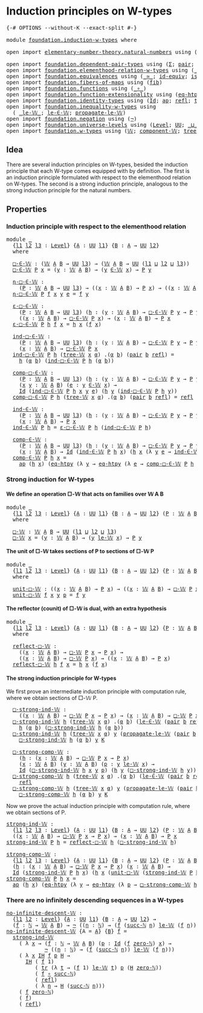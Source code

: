 # Induction principles on W-types

<pre class="Agda"><a id="44" class="Symbol">{-#</a> <a id="48" class="Keyword">OPTIONS</a> <a id="56" class="Pragma">--without-K</a> <a id="68" class="Pragma">--exact-split</a> <a id="82" class="Symbol">#-}</a>

<a id="87" class="Keyword">module</a> <a id="94" href="foundation.induction-w-types.html" class="Module">foundation.induction-w-types</a> <a id="123" class="Keyword">where</a>

<a id="130" class="Keyword">open</a> <a id="135" class="Keyword">import</a> <a id="142" href="elementary-number-theory.natural-numbers.html" class="Module">elementary-number-theory.natural-numbers</a> <a id="183" class="Keyword">using</a> <a id="189" class="Symbol">(</a><a id="190" href="elementary-number-theory.natural-numbers.html#1444" class="Datatype">ℕ</a><a id="191" class="Symbol">;</a> <a id="193" href="elementary-number-theory.natural-numbers.html#1465" class="InductiveConstructor">zero-ℕ</a><a id="199" class="Symbol">;</a> <a id="201" href="elementary-number-theory.natural-numbers.html#1478" class="InductiveConstructor">succ-ℕ</a><a id="207" class="Symbol">)</a>

<a id="210" class="Keyword">open</a> <a id="215" class="Keyword">import</a> <a id="222" href="foundation.dependent-pair-types.html" class="Module">foundation.dependent-pair-types</a> <a id="254" class="Keyword">using</a> <a id="260" class="Symbol">(</a><a id="261" href="foundation-core.dependent-pair-types.html#502" class="Record">Σ</a><a id="262" class="Symbol">;</a> <a id="264" href="foundation-core.dependent-pair-types.html#575" class="InductiveConstructor">pair</a><a id="268" class="Symbol">;</a> <a id="270" href="foundation-core.dependent-pair-types.html#592" class="Field">pr1</a><a id="273" class="Symbol">;</a> <a id="275" href="foundation-core.dependent-pair-types.html#604" class="Field">pr2</a><a id="278" class="Symbol">)</a>
<a id="280" class="Keyword">open</a> <a id="285" class="Keyword">import</a> <a id="292" href="foundation.elementhood-relation-w-types.html" class="Module">foundation.elementhood-relation-w-types</a> <a id="332" class="Keyword">using</a> <a id="338" class="Symbol">(</a><a id="339" href="foundation.elementhood-relation-w-types.html#735" class="Function Operator">_∈-𝕎_</a><a id="344" class="Symbol">)</a>
<a id="346" class="Keyword">open</a> <a id="351" class="Keyword">import</a> <a id="358" href="foundation.equivalences.html" class="Module">foundation.equivalences</a> <a id="382" class="Keyword">using</a> <a id="388" class="Symbol">(</a><a id="389" href="foundation-core.equivalences.html#1607" class="Function Operator">_≃_</a><a id="392" class="Symbol">;</a> <a id="394" href="foundation-core.equivalences.html#2480" class="Function">id-equiv</a><a id="402" class="Symbol">;</a> <a id="404" href="foundation-core.equivalences.html#1542" class="Function">is-equiv</a><a id="412" class="Symbol">)</a>
<a id="414" class="Keyword">open</a> <a id="419" class="Keyword">import</a> <a id="426" href="foundation.fibers-of-maps.html" class="Module">foundation.fibers-of-maps</a> <a id="452" class="Keyword">using</a> <a id="458" class="Symbol">(</a><a id="459" href="foundation-core.fibers-of-maps.html#928" class="Function">fib</a><a id="462" class="Symbol">)</a>
<a id="464" class="Keyword">open</a> <a id="469" class="Keyword">import</a> <a id="476" href="foundation.functions.html" class="Module">foundation.functions</a> <a id="497" class="Keyword">using</a> <a id="503" class="Symbol">(</a><a id="504" href="foundation-core.functions.html#407" class="Function Operator">_∘_</a><a id="507" class="Symbol">)</a>
<a id="509" class="Keyword">open</a> <a id="514" class="Keyword">import</a> <a id="521" href="foundation.function-extensionality.html" class="Module">foundation.function-extensionality</a> <a id="556" class="Keyword">using</a> <a id="562" class="Symbol">(</a><a id="563" href="foundation-core.function-extensionality.html#1464" class="Function">eq-htpy</a><a id="570" class="Symbol">)</a>
<a id="572" class="Keyword">open</a> <a id="577" class="Keyword">import</a> <a id="584" href="foundation.identity-types.html" class="Module">foundation.identity-types</a> <a id="610" class="Keyword">using</a> <a id="616" class="Symbol">(</a><a id="617" href="foundation-core.identity-types.html#641" class="Datatype">Id</a><a id="619" class="Symbol">;</a> <a id="621" href="foundation-core.identity-types.html#2853" class="Function">ap</a><a id="623" class="Symbol">;</a> <a id="625" href="foundation-core.identity-types.html#694" class="InductiveConstructor">refl</a><a id="629" class="Symbol">;</a> <a id="631" href="foundation-core.identity-types.html#4583" class="Function">tr</a><a id="633" class="Symbol">)</a>
<a id="635" class="Keyword">open</a> <a id="640" class="Keyword">import</a> <a id="647" href="foundation.inequality-w-types.html" class="Module">foundation.inequality-w-types</a> <a id="677" class="Keyword">using</a>
  <a id="685" class="Symbol">(</a> <a id="687" href="foundation.inequality-w-types.html#820" class="Datatype Operator">_le-𝕎_</a><a id="693" class="Symbol">;</a> <a id="695" href="foundation.inequality-w-types.html#872" class="InductiveConstructor">le-∈-𝕎</a><a id="701" class="Symbol">;</a> <a id="703" href="foundation.inequality-w-types.html#918" class="InductiveConstructor">propagate-le-𝕎</a><a id="717" class="Symbol">)</a>
<a id="719" class="Keyword">open</a> <a id="724" class="Keyword">import</a> <a id="731" href="foundation.negation.html" class="Module">foundation.negation</a> <a id="751" class="Keyword">using</a> <a id="757" class="Symbol">(</a><a id="758" href="foundation-core.negation.html#452" class="Function">¬</a><a id="759" class="Symbol">)</a>
<a id="761" class="Keyword">open</a> <a id="766" class="Keyword">import</a> <a id="773" href="foundation.universe-levels.html" class="Module">foundation.universe-levels</a> <a id="800" class="Keyword">using</a> <a id="806" class="Symbol">(</a><a id="807" href="Agda.Primitive.html#597" class="Postulate">Level</a><a id="812" class="Symbol">;</a> <a id="814" href="foundation-core.universe-levels.html#222" class="Primitive">UU</a><a id="816" class="Symbol">;</a> <a id="818" href="Agda.Primitive.html#810" class="Primitive Operator">_⊔_</a><a id="821" class="Symbol">)</a>
<a id="823" class="Keyword">open</a> <a id="828" class="Keyword">import</a> <a id="835" href="foundation.w-types.html" class="Module">foundation.w-types</a> <a id="854" class="Keyword">using</a> <a id="860" class="Symbol">(</a><a id="861" href="foundation.w-types.html#2289" class="Datatype">𝕎</a><a id="862" class="Symbol">;</a> <a id="864" href="foundation.w-types.html#2524" class="Function">component-𝕎</a><a id="875" class="Symbol">;</a> <a id="877" href="foundation.w-types.html#2358" class="InductiveConstructor">tree-𝕎</a><a id="883" class="Symbol">)</a>
</pre>
## Idea

There are several induction principles on W-types, besided the induction principle that each W-type comes equipped with by definition. The first is an induction principle formulated with respect to the elementhood relation on W-types. The second is a strong induction principle, analogous to the strong induction principle for the natural numbers.

## Properties

### Induction principle with respect to the elementhood relation

<pre class="Agda"><a id="1337" class="Keyword">module</a> <a id="1344" href="foundation.induction-w-types.html#1344" class="Module">_</a>
  <a id="1348" class="Symbol">{</a><a id="1349" href="foundation.induction-w-types.html#1349" class="Bound">l1</a> <a id="1352" href="foundation.induction-w-types.html#1352" class="Bound">l2</a> <a id="1355" href="foundation.induction-w-types.html#1355" class="Bound">l3</a> <a id="1358" class="Symbol">:</a> <a id="1360" href="Agda.Primitive.html#597" class="Postulate">Level</a><a id="1365" class="Symbol">}</a> <a id="1367" class="Symbol">{</a><a id="1368" href="foundation.induction-w-types.html#1368" class="Bound">A</a> <a id="1370" class="Symbol">:</a> <a id="1372" href="foundation-core.universe-levels.html#222" class="Primitive">UU</a> <a id="1375" href="foundation.induction-w-types.html#1349" class="Bound">l1</a><a id="1377" class="Symbol">}</a> <a id="1379" class="Symbol">{</a><a id="1380" href="foundation.induction-w-types.html#1380" class="Bound">B</a> <a id="1382" class="Symbol">:</a> <a id="1384" href="foundation.induction-w-types.html#1368" class="Bound">A</a> <a id="1386" class="Symbol">→</a> <a id="1388" href="foundation-core.universe-levels.html#222" class="Primitive">UU</a> <a id="1391" href="foundation.induction-w-types.html#1352" class="Bound">l2</a><a id="1393" class="Symbol">}</a>
  <a id="1397" class="Keyword">where</a>

  <a id="1406" href="foundation.induction-w-types.html#1406" class="Function">□-∈-𝕎</a> <a id="1412" class="Symbol">:</a> <a id="1414" class="Symbol">(</a><a id="1415" href="foundation.w-types.html#2289" class="Datatype">𝕎</a> <a id="1417" href="foundation.induction-w-types.html#1368" class="Bound">A</a> <a id="1419" href="foundation.induction-w-types.html#1380" class="Bound">B</a> <a id="1421" class="Symbol">→</a> <a id="1423" href="foundation-core.universe-levels.html#222" class="Primitive">UU</a> <a id="1426" href="foundation.induction-w-types.html#1355" class="Bound">l3</a><a id="1428" class="Symbol">)</a> <a id="1430" class="Symbol">→</a> <a id="1432" class="Symbol">(</a><a id="1433" href="foundation.w-types.html#2289" class="Datatype">𝕎</a> <a id="1435" href="foundation.induction-w-types.html#1368" class="Bound">A</a> <a id="1437" href="foundation.induction-w-types.html#1380" class="Bound">B</a> <a id="1439" class="Symbol">→</a> <a id="1441" href="foundation-core.universe-levels.html#222" class="Primitive">UU</a> <a id="1444" class="Symbol">(</a><a id="1445" href="foundation.induction-w-types.html#1349" class="Bound">l1</a> <a id="1448" href="Agda.Primitive.html#810" class="Primitive Operator">⊔</a> <a id="1450" href="foundation.induction-w-types.html#1352" class="Bound">l2</a> <a id="1453" href="Agda.Primitive.html#810" class="Primitive Operator">⊔</a> <a id="1455" href="foundation.induction-w-types.html#1355" class="Bound">l3</a><a id="1457" class="Symbol">))</a>
  <a id="1462" href="foundation.induction-w-types.html#1406" class="Function">□-∈-𝕎</a> <a id="1468" href="foundation.induction-w-types.html#1468" class="Bound">P</a> <a id="1470" href="foundation.induction-w-types.html#1470" class="Bound">x</a> <a id="1472" class="Symbol">=</a> <a id="1474" class="Symbol">(</a><a id="1475" href="foundation.induction-w-types.html#1475" class="Bound">y</a> <a id="1477" class="Symbol">:</a> <a id="1479" href="foundation.w-types.html#2289" class="Datatype">𝕎</a> <a id="1481" href="foundation.induction-w-types.html#1368" class="Bound">A</a> <a id="1483" href="foundation.induction-w-types.html#1380" class="Bound">B</a><a id="1484" class="Symbol">)</a> <a id="1486" class="Symbol">→</a> <a id="1488" class="Symbol">(</a><a id="1489" href="foundation.induction-w-types.html#1475" class="Bound">y</a> <a id="1491" href="foundation.elementhood-relation-w-types.html#735" class="Function Operator">∈-𝕎</a> <a id="1495" href="foundation.induction-w-types.html#1470" class="Bound">x</a><a id="1496" class="Symbol">)</a> <a id="1498" class="Symbol">→</a> <a id="1500" href="foundation.induction-w-types.html#1468" class="Bound">P</a> <a id="1502" href="foundation.induction-w-types.html#1475" class="Bound">y</a>

  <a id="1507" href="foundation.induction-w-types.html#1507" class="Function">η-□-∈-𝕎</a> <a id="1515" class="Symbol">:</a>
    <a id="1521" class="Symbol">(</a><a id="1522" href="foundation.induction-w-types.html#1522" class="Bound">P</a> <a id="1524" class="Symbol">:</a> <a id="1526" href="foundation.w-types.html#2289" class="Datatype">𝕎</a> <a id="1528" href="foundation.induction-w-types.html#1368" class="Bound">A</a> <a id="1530" href="foundation.induction-w-types.html#1380" class="Bound">B</a> <a id="1532" class="Symbol">→</a> <a id="1534" href="foundation-core.universe-levels.html#222" class="Primitive">UU</a> <a id="1537" href="foundation.induction-w-types.html#1355" class="Bound">l3</a><a id="1539" class="Symbol">)</a> <a id="1541" class="Symbol">→</a> <a id="1543" class="Symbol">((</a><a id="1545" href="foundation.induction-w-types.html#1545" class="Bound">x</a> <a id="1547" class="Symbol">:</a> <a id="1549" href="foundation.w-types.html#2289" class="Datatype">𝕎</a> <a id="1551" href="foundation.induction-w-types.html#1368" class="Bound">A</a> <a id="1553" href="foundation.induction-w-types.html#1380" class="Bound">B</a><a id="1554" class="Symbol">)</a> <a id="1556" class="Symbol">→</a> <a id="1558" href="foundation.induction-w-types.html#1522" class="Bound">P</a> <a id="1560" href="foundation.induction-w-types.html#1545" class="Bound">x</a><a id="1561" class="Symbol">)</a> <a id="1563" class="Symbol">→</a> <a id="1565" class="Symbol">((</a><a id="1567" href="foundation.induction-w-types.html#1567" class="Bound">x</a> <a id="1569" class="Symbol">:</a> <a id="1571" href="foundation.w-types.html#2289" class="Datatype">𝕎</a> <a id="1573" href="foundation.induction-w-types.html#1368" class="Bound">A</a> <a id="1575" href="foundation.induction-w-types.html#1380" class="Bound">B</a><a id="1576" class="Symbol">)</a> <a id="1578" class="Symbol">→</a> <a id="1580" href="foundation.induction-w-types.html#1406" class="Function">□-∈-𝕎</a> <a id="1586" href="foundation.induction-w-types.html#1522" class="Bound">P</a> <a id="1588" href="foundation.induction-w-types.html#1567" class="Bound">x</a><a id="1589" class="Symbol">)</a>
  <a id="1593" href="foundation.induction-w-types.html#1507" class="Function">η-□-∈-𝕎</a> <a id="1601" href="foundation.induction-w-types.html#1601" class="Bound">P</a> <a id="1603" href="foundation.induction-w-types.html#1603" class="Bound">f</a> <a id="1605" href="foundation.induction-w-types.html#1605" class="Bound">x</a> <a id="1607" href="foundation.induction-w-types.html#1607" class="Bound">y</a> <a id="1609" href="foundation.induction-w-types.html#1609" class="Bound">e</a> <a id="1611" class="Symbol">=</a> <a id="1613" href="foundation.induction-w-types.html#1603" class="Bound">f</a> <a id="1615" href="foundation.induction-w-types.html#1607" class="Bound">y</a>

  <a id="1620" href="foundation.induction-w-types.html#1620" class="Function">ε-□-∈-𝕎</a> <a id="1628" class="Symbol">:</a>
    <a id="1634" class="Symbol">(</a><a id="1635" href="foundation.induction-w-types.html#1635" class="Bound">P</a> <a id="1637" class="Symbol">:</a> <a id="1639" href="foundation.w-types.html#2289" class="Datatype">𝕎</a> <a id="1641" href="foundation.induction-w-types.html#1368" class="Bound">A</a> <a id="1643" href="foundation.induction-w-types.html#1380" class="Bound">B</a> <a id="1645" class="Symbol">→</a> <a id="1647" href="foundation-core.universe-levels.html#222" class="Primitive">UU</a> <a id="1650" href="foundation.induction-w-types.html#1355" class="Bound">l3</a><a id="1652" class="Symbol">)</a> <a id="1654" class="Symbol">(</a><a id="1655" href="foundation.induction-w-types.html#1655" class="Bound">h</a> <a id="1657" class="Symbol">:</a> <a id="1659" class="Symbol">(</a><a id="1660" href="foundation.induction-w-types.html#1660" class="Bound">y</a> <a id="1662" class="Symbol">:</a> <a id="1664" href="foundation.w-types.html#2289" class="Datatype">𝕎</a> <a id="1666" href="foundation.induction-w-types.html#1368" class="Bound">A</a> <a id="1668" href="foundation.induction-w-types.html#1380" class="Bound">B</a><a id="1669" class="Symbol">)</a> <a id="1671" class="Symbol">→</a> <a id="1673" href="foundation.induction-w-types.html#1406" class="Function">□-∈-𝕎</a> <a id="1679" href="foundation.induction-w-types.html#1635" class="Bound">P</a> <a id="1681" href="foundation.induction-w-types.html#1660" class="Bound">y</a> <a id="1683" class="Symbol">→</a> <a id="1685" href="foundation.induction-w-types.html#1635" class="Bound">P</a> <a id="1687" href="foundation.induction-w-types.html#1660" class="Bound">y</a><a id="1688" class="Symbol">)</a> <a id="1690" class="Symbol">→</a>
    <a id="1696" class="Symbol">((</a><a id="1698" href="foundation.induction-w-types.html#1698" class="Bound">x</a> <a id="1700" class="Symbol">:</a> <a id="1702" href="foundation.w-types.html#2289" class="Datatype">𝕎</a> <a id="1704" href="foundation.induction-w-types.html#1368" class="Bound">A</a> <a id="1706" href="foundation.induction-w-types.html#1380" class="Bound">B</a><a id="1707" class="Symbol">)</a> <a id="1709" class="Symbol">→</a> <a id="1711" href="foundation.induction-w-types.html#1406" class="Function">□-∈-𝕎</a> <a id="1717" href="foundation.induction-w-types.html#1635" class="Bound">P</a> <a id="1719" href="foundation.induction-w-types.html#1698" class="Bound">x</a><a id="1720" class="Symbol">)</a> <a id="1722" class="Symbol">→</a> <a id="1724" class="Symbol">(</a><a id="1725" href="foundation.induction-w-types.html#1725" class="Bound">x</a> <a id="1727" class="Symbol">:</a> <a id="1729" href="foundation.w-types.html#2289" class="Datatype">𝕎</a> <a id="1731" href="foundation.induction-w-types.html#1368" class="Bound">A</a> <a id="1733" href="foundation.induction-w-types.html#1380" class="Bound">B</a><a id="1734" class="Symbol">)</a> <a id="1736" class="Symbol">→</a> <a id="1738" href="foundation.induction-w-types.html#1635" class="Bound">P</a> <a id="1740" href="foundation.induction-w-types.html#1725" class="Bound">x</a>
  <a id="1744" href="foundation.induction-w-types.html#1620" class="Function">ε-□-∈-𝕎</a> <a id="1752" href="foundation.induction-w-types.html#1752" class="Bound">P</a> <a id="1754" href="foundation.induction-w-types.html#1754" class="Bound">h</a> <a id="1756" href="foundation.induction-w-types.html#1756" class="Bound">f</a> <a id="1758" href="foundation.induction-w-types.html#1758" class="Bound">x</a> <a id="1760" class="Symbol">=</a> <a id="1762" href="foundation.induction-w-types.html#1754" class="Bound">h</a> <a id="1764" href="foundation.induction-w-types.html#1758" class="Bound">x</a> <a id="1766" class="Symbol">(</a><a id="1767" href="foundation.induction-w-types.html#1756" class="Bound">f</a> <a id="1769" href="foundation.induction-w-types.html#1758" class="Bound">x</a><a id="1770" class="Symbol">)</a>

  <a id="1775" href="foundation.induction-w-types.html#1775" class="Function">ind-□-∈-𝕎</a> <a id="1785" class="Symbol">:</a>
    <a id="1791" class="Symbol">(</a><a id="1792" href="foundation.induction-w-types.html#1792" class="Bound">P</a> <a id="1794" class="Symbol">:</a> <a id="1796" href="foundation.w-types.html#2289" class="Datatype">𝕎</a> <a id="1798" href="foundation.induction-w-types.html#1368" class="Bound">A</a> <a id="1800" href="foundation.induction-w-types.html#1380" class="Bound">B</a> <a id="1802" class="Symbol">→</a> <a id="1804" href="foundation-core.universe-levels.html#222" class="Primitive">UU</a> <a id="1807" href="foundation.induction-w-types.html#1355" class="Bound">l3</a><a id="1809" class="Symbol">)</a> <a id="1811" class="Symbol">(</a><a id="1812" href="foundation.induction-w-types.html#1812" class="Bound">h</a> <a id="1814" class="Symbol">:</a> <a id="1816" class="Symbol">(</a><a id="1817" href="foundation.induction-w-types.html#1817" class="Bound">y</a> <a id="1819" class="Symbol">:</a> <a id="1821" href="foundation.w-types.html#2289" class="Datatype">𝕎</a> <a id="1823" href="foundation.induction-w-types.html#1368" class="Bound">A</a> <a id="1825" href="foundation.induction-w-types.html#1380" class="Bound">B</a><a id="1826" class="Symbol">)</a> <a id="1828" class="Symbol">→</a> <a id="1830" href="foundation.induction-w-types.html#1406" class="Function">□-∈-𝕎</a> <a id="1836" href="foundation.induction-w-types.html#1792" class="Bound">P</a> <a id="1838" href="foundation.induction-w-types.html#1817" class="Bound">y</a> <a id="1840" class="Symbol">→</a> <a id="1842" href="foundation.induction-w-types.html#1792" class="Bound">P</a> <a id="1844" href="foundation.induction-w-types.html#1817" class="Bound">y</a><a id="1845" class="Symbol">)</a> <a id="1847" class="Symbol">→</a>
    <a id="1853" class="Symbol">(</a><a id="1854" href="foundation.induction-w-types.html#1854" class="Bound">x</a> <a id="1856" class="Symbol">:</a> <a id="1858" href="foundation.w-types.html#2289" class="Datatype">𝕎</a> <a id="1860" href="foundation.induction-w-types.html#1368" class="Bound">A</a> <a id="1862" href="foundation.induction-w-types.html#1380" class="Bound">B</a><a id="1863" class="Symbol">)</a> <a id="1865" class="Symbol">→</a> <a id="1867" href="foundation.induction-w-types.html#1406" class="Function">□-∈-𝕎</a> <a id="1873" href="foundation.induction-w-types.html#1792" class="Bound">P</a> <a id="1875" href="foundation.induction-w-types.html#1854" class="Bound">x</a>
  <a id="1879" href="foundation.induction-w-types.html#1775" class="Function">ind-□-∈-𝕎</a> <a id="1889" href="foundation.induction-w-types.html#1889" class="Bound">P</a> <a id="1891" href="foundation.induction-w-types.html#1891" class="Bound">h</a> <a id="1893" class="Symbol">(</a><a id="1894" href="foundation.w-types.html#2358" class="InductiveConstructor">tree-𝕎</a> <a id="1901" href="foundation.induction-w-types.html#1901" class="Bound">x</a> <a id="1903" href="foundation.induction-w-types.html#1903" class="Bound">α</a><a id="1904" class="Symbol">)</a> <a id="1906" class="DottedPattern Symbol">.(</a><a id="1908" href="foundation.induction-w-types.html#1903" class="DottedPattern Bound">α</a> <a id="1910" href="foundation.induction-w-types.html#1919" class="DottedPattern Bound">b</a><a id="1911" class="DottedPattern Symbol">)</a> <a id="1913" class="Symbol">(</a><a id="1914" href="foundation-core.dependent-pair-types.html#575" class="InductiveConstructor">pair</a> <a id="1919" href="foundation.induction-w-types.html#1919" class="Bound">b</a> <a id="1921" href="foundation-core.identity-types.html#694" class="InductiveConstructor">refl</a><a id="1925" class="Symbol">)</a> <a id="1927" class="Symbol">=</a>
    <a id="1933" href="foundation.induction-w-types.html#1891" class="Bound">h</a> <a id="1935" class="Symbol">(</a><a id="1936" href="foundation.induction-w-types.html#1903" class="Bound">α</a> <a id="1938" href="foundation.induction-w-types.html#1919" class="Bound">b</a><a id="1939" class="Symbol">)</a> <a id="1941" class="Symbol">(</a><a id="1942" href="foundation.induction-w-types.html#1775" class="Function">ind-□-∈-𝕎</a> <a id="1952" href="foundation.induction-w-types.html#1889" class="Bound">P</a> <a id="1954" href="foundation.induction-w-types.html#1891" class="Bound">h</a> <a id="1956" class="Symbol">(</a><a id="1957" href="foundation.induction-w-types.html#1903" class="Bound">α</a> <a id="1959" href="foundation.induction-w-types.html#1919" class="Bound">b</a><a id="1960" class="Symbol">))</a>

  <a id="1966" href="foundation.induction-w-types.html#1966" class="Function">comp-□-∈-𝕎</a> <a id="1977" class="Symbol">:</a>
    <a id="1983" class="Symbol">(</a><a id="1984" href="foundation.induction-w-types.html#1984" class="Bound">P</a> <a id="1986" class="Symbol">:</a> <a id="1988" href="foundation.w-types.html#2289" class="Datatype">𝕎</a> <a id="1990" href="foundation.induction-w-types.html#1368" class="Bound">A</a> <a id="1992" href="foundation.induction-w-types.html#1380" class="Bound">B</a> <a id="1994" class="Symbol">→</a> <a id="1996" href="foundation-core.universe-levels.html#222" class="Primitive">UU</a> <a id="1999" href="foundation.induction-w-types.html#1355" class="Bound">l3</a><a id="2001" class="Symbol">)</a> <a id="2003" class="Symbol">(</a><a id="2004" href="foundation.induction-w-types.html#2004" class="Bound">h</a> <a id="2006" class="Symbol">:</a> <a id="2008" class="Symbol">(</a><a id="2009" href="foundation.induction-w-types.html#2009" class="Bound">y</a> <a id="2011" class="Symbol">:</a> <a id="2013" href="foundation.w-types.html#2289" class="Datatype">𝕎</a> <a id="2015" href="foundation.induction-w-types.html#1368" class="Bound">A</a> <a id="2017" href="foundation.induction-w-types.html#1380" class="Bound">B</a><a id="2018" class="Symbol">)</a> <a id="2020" class="Symbol">→</a> <a id="2022" href="foundation.induction-w-types.html#1406" class="Function">□-∈-𝕎</a> <a id="2028" href="foundation.induction-w-types.html#1984" class="Bound">P</a> <a id="2030" href="foundation.induction-w-types.html#2009" class="Bound">y</a> <a id="2032" class="Symbol">→</a> <a id="2034" href="foundation.induction-w-types.html#1984" class="Bound">P</a> <a id="2036" href="foundation.induction-w-types.html#2009" class="Bound">y</a><a id="2037" class="Symbol">)</a> <a id="2039" class="Symbol">→</a>
    <a id="2045" class="Symbol">(</a><a id="2046" href="foundation.induction-w-types.html#2046" class="Bound">x</a> <a id="2048" href="foundation.induction-w-types.html#2048" class="Bound">y</a> <a id="2050" class="Symbol">:</a> <a id="2052" href="foundation.w-types.html#2289" class="Datatype">𝕎</a> <a id="2054" href="foundation.induction-w-types.html#1368" class="Bound">A</a> <a id="2056" href="foundation.induction-w-types.html#1380" class="Bound">B</a><a id="2057" class="Symbol">)</a> <a id="2059" class="Symbol">(</a><a id="2060" href="foundation.induction-w-types.html#2060" class="Bound">e</a> <a id="2062" class="Symbol">:</a> <a id="2064" href="foundation.induction-w-types.html#2048" class="Bound">y</a> <a id="2066" href="foundation.elementhood-relation-w-types.html#735" class="Function Operator">∈-𝕎</a> <a id="2070" href="foundation.induction-w-types.html#2046" class="Bound">x</a><a id="2071" class="Symbol">)</a> <a id="2073" class="Symbol">→</a>
    <a id="2079" href="foundation-core.identity-types.html#641" class="Datatype">Id</a> <a id="2082" class="Symbol">(</a><a id="2083" href="foundation.induction-w-types.html#1775" class="Function">ind-□-∈-𝕎</a> <a id="2093" href="foundation.induction-w-types.html#1984" class="Bound">P</a> <a id="2095" href="foundation.induction-w-types.html#2004" class="Bound">h</a> <a id="2097" href="foundation.induction-w-types.html#2046" class="Bound">x</a> <a id="2099" href="foundation.induction-w-types.html#2048" class="Bound">y</a> <a id="2101" href="foundation.induction-w-types.html#2060" class="Bound">e</a><a id="2102" class="Symbol">)</a> <a id="2104" class="Symbol">(</a><a id="2105" href="foundation.induction-w-types.html#2004" class="Bound">h</a> <a id="2107" href="foundation.induction-w-types.html#2048" class="Bound">y</a> <a id="2109" class="Symbol">(</a><a id="2110" href="foundation.induction-w-types.html#1775" class="Function">ind-□-∈-𝕎</a> <a id="2120" href="foundation.induction-w-types.html#1984" class="Bound">P</a> <a id="2122" href="foundation.induction-w-types.html#2004" class="Bound">h</a> <a id="2124" href="foundation.induction-w-types.html#2048" class="Bound">y</a><a id="2125" class="Symbol">))</a>
  <a id="2130" href="foundation.induction-w-types.html#1966" class="Function">comp-□-∈-𝕎</a> <a id="2141" href="foundation.induction-w-types.html#2141" class="Bound">P</a> <a id="2143" href="foundation.induction-w-types.html#2143" class="Bound">h</a> <a id="2145" class="Symbol">(</a><a id="2146" href="foundation.w-types.html#2358" class="InductiveConstructor">tree-𝕎</a> <a id="2153" href="foundation.induction-w-types.html#2153" class="Bound">x</a> <a id="2155" href="foundation.induction-w-types.html#2155" class="Bound">α</a><a id="2156" class="Symbol">)</a> <a id="2158" class="DottedPattern Symbol">.(</a><a id="2160" href="foundation.induction-w-types.html#2155" class="DottedPattern Bound">α</a> <a id="2162" href="foundation.induction-w-types.html#2171" class="DottedPattern Bound">b</a><a id="2163" class="DottedPattern Symbol">)</a> <a id="2165" class="Symbol">(</a><a id="2166" href="foundation-core.dependent-pair-types.html#575" class="InductiveConstructor">pair</a> <a id="2171" href="foundation.induction-w-types.html#2171" class="Bound">b</a> <a id="2173" href="foundation-core.identity-types.html#694" class="InductiveConstructor">refl</a><a id="2177" class="Symbol">)</a> <a id="2179" class="Symbol">=</a> <a id="2181" href="foundation-core.identity-types.html#694" class="InductiveConstructor">refl</a>
  
  <a id="2191" href="foundation.induction-w-types.html#2191" class="Function">ind-∈-𝕎</a> <a id="2199" class="Symbol">:</a>
    <a id="2205" class="Symbol">(</a><a id="2206" href="foundation.induction-w-types.html#2206" class="Bound">P</a> <a id="2208" class="Symbol">:</a> <a id="2210" href="foundation.w-types.html#2289" class="Datatype">𝕎</a> <a id="2212" href="foundation.induction-w-types.html#1368" class="Bound">A</a> <a id="2214" href="foundation.induction-w-types.html#1380" class="Bound">B</a> <a id="2216" class="Symbol">→</a> <a id="2218" href="foundation-core.universe-levels.html#222" class="Primitive">UU</a> <a id="2221" href="foundation.induction-w-types.html#1355" class="Bound">l3</a><a id="2223" class="Symbol">)</a> <a id="2225" class="Symbol">(</a><a id="2226" href="foundation.induction-w-types.html#2226" class="Bound">h</a> <a id="2228" class="Symbol">:</a> <a id="2230" class="Symbol">(</a><a id="2231" href="foundation.induction-w-types.html#2231" class="Bound">y</a> <a id="2233" class="Symbol">:</a> <a id="2235" href="foundation.w-types.html#2289" class="Datatype">𝕎</a> <a id="2237" href="foundation.induction-w-types.html#1368" class="Bound">A</a> <a id="2239" href="foundation.induction-w-types.html#1380" class="Bound">B</a><a id="2240" class="Symbol">)</a> <a id="2242" class="Symbol">→</a> <a id="2244" href="foundation.induction-w-types.html#1406" class="Function">□-∈-𝕎</a> <a id="2250" href="foundation.induction-w-types.html#2206" class="Bound">P</a> <a id="2252" href="foundation.induction-w-types.html#2231" class="Bound">y</a> <a id="2254" class="Symbol">→</a> <a id="2256" href="foundation.induction-w-types.html#2206" class="Bound">P</a> <a id="2258" href="foundation.induction-w-types.html#2231" class="Bound">y</a><a id="2259" class="Symbol">)</a> <a id="2261" class="Symbol">→</a>
    <a id="2267" class="Symbol">(</a><a id="2268" href="foundation.induction-w-types.html#2268" class="Bound">x</a> <a id="2270" class="Symbol">:</a> <a id="2272" href="foundation.w-types.html#2289" class="Datatype">𝕎</a> <a id="2274" href="foundation.induction-w-types.html#1368" class="Bound">A</a> <a id="2276" href="foundation.induction-w-types.html#1380" class="Bound">B</a><a id="2277" class="Symbol">)</a> <a id="2279" class="Symbol">→</a> <a id="2281" href="foundation.induction-w-types.html#2206" class="Bound">P</a> <a id="2283" href="foundation.induction-w-types.html#2268" class="Bound">x</a>
  <a id="2287" href="foundation.induction-w-types.html#2191" class="Function">ind-∈-𝕎</a> <a id="2295" href="foundation.induction-w-types.html#2295" class="Bound">P</a> <a id="2297" href="foundation.induction-w-types.html#2297" class="Bound">h</a> <a id="2299" class="Symbol">=</a> <a id="2301" href="foundation.induction-w-types.html#1620" class="Function">ε-□-∈-𝕎</a> <a id="2309" href="foundation.induction-w-types.html#2295" class="Bound">P</a> <a id="2311" href="foundation.induction-w-types.html#2297" class="Bound">h</a> <a id="2313" class="Symbol">(</a><a id="2314" href="foundation.induction-w-types.html#1775" class="Function">ind-□-∈-𝕎</a> <a id="2324" href="foundation.induction-w-types.html#2295" class="Bound">P</a> <a id="2326" href="foundation.induction-w-types.html#2297" class="Bound">h</a><a id="2327" class="Symbol">)</a>

  <a id="2332" href="foundation.induction-w-types.html#2332" class="Function">comp-∈-𝕎</a> <a id="2341" class="Symbol">:</a>
    <a id="2347" class="Symbol">(</a><a id="2348" href="foundation.induction-w-types.html#2348" class="Bound">P</a> <a id="2350" class="Symbol">:</a> <a id="2352" href="foundation.w-types.html#2289" class="Datatype">𝕎</a> <a id="2354" href="foundation.induction-w-types.html#1368" class="Bound">A</a> <a id="2356" href="foundation.induction-w-types.html#1380" class="Bound">B</a> <a id="2358" class="Symbol">→</a> <a id="2360" href="foundation-core.universe-levels.html#222" class="Primitive">UU</a> <a id="2363" href="foundation.induction-w-types.html#1355" class="Bound">l3</a><a id="2365" class="Symbol">)</a> <a id="2367" class="Symbol">(</a><a id="2368" href="foundation.induction-w-types.html#2368" class="Bound">h</a> <a id="2370" class="Symbol">:</a> <a id="2372" class="Symbol">(</a><a id="2373" href="foundation.induction-w-types.html#2373" class="Bound">y</a> <a id="2375" class="Symbol">:</a> <a id="2377" href="foundation.w-types.html#2289" class="Datatype">𝕎</a> <a id="2379" href="foundation.induction-w-types.html#1368" class="Bound">A</a> <a id="2381" href="foundation.induction-w-types.html#1380" class="Bound">B</a><a id="2382" class="Symbol">)</a> <a id="2384" class="Symbol">→</a> <a id="2386" href="foundation.induction-w-types.html#1406" class="Function">□-∈-𝕎</a> <a id="2392" href="foundation.induction-w-types.html#2348" class="Bound">P</a> <a id="2394" href="foundation.induction-w-types.html#2373" class="Bound">y</a> <a id="2396" class="Symbol">→</a> <a id="2398" href="foundation.induction-w-types.html#2348" class="Bound">P</a> <a id="2400" href="foundation.induction-w-types.html#2373" class="Bound">y</a><a id="2401" class="Symbol">)</a> <a id="2403" class="Symbol">→</a>
    <a id="2409" class="Symbol">(</a><a id="2410" href="foundation.induction-w-types.html#2410" class="Bound">x</a> <a id="2412" class="Symbol">:</a> <a id="2414" href="foundation.w-types.html#2289" class="Datatype">𝕎</a> <a id="2416" href="foundation.induction-w-types.html#1368" class="Bound">A</a> <a id="2418" href="foundation.induction-w-types.html#1380" class="Bound">B</a><a id="2419" class="Symbol">)</a> <a id="2421" class="Symbol">→</a> <a id="2423" href="foundation-core.identity-types.html#641" class="Datatype">Id</a> <a id="2426" class="Symbol">(</a><a id="2427" href="foundation.induction-w-types.html#2191" class="Function">ind-∈-𝕎</a> <a id="2435" href="foundation.induction-w-types.html#2348" class="Bound">P</a> <a id="2437" href="foundation.induction-w-types.html#2368" class="Bound">h</a> <a id="2439" href="foundation.induction-w-types.html#2410" class="Bound">x</a><a id="2440" class="Symbol">)</a> <a id="2442" class="Symbol">(</a><a id="2443" href="foundation.induction-w-types.html#2368" class="Bound">h</a> <a id="2445" href="foundation.induction-w-types.html#2410" class="Bound">x</a> <a id="2447" class="Symbol">(λ</a> <a id="2450" href="foundation.induction-w-types.html#2450" class="Bound">y</a> <a id="2452" href="foundation.induction-w-types.html#2452" class="Bound">e</a> <a id="2454" class="Symbol">→</a> <a id="2456" href="foundation.induction-w-types.html#2191" class="Function">ind-∈-𝕎</a> <a id="2464" href="foundation.induction-w-types.html#2348" class="Bound">P</a> <a id="2466" href="foundation.induction-w-types.html#2368" class="Bound">h</a> <a id="2468" href="foundation.induction-w-types.html#2450" class="Bound">y</a><a id="2469" class="Symbol">))</a>
  <a id="2474" href="foundation.induction-w-types.html#2332" class="Function">comp-∈-𝕎</a> <a id="2483" href="foundation.induction-w-types.html#2483" class="Bound">P</a> <a id="2485" href="foundation.induction-w-types.html#2485" class="Bound">h</a> <a id="2487" href="foundation.induction-w-types.html#2487" class="Bound">x</a> <a id="2489" class="Symbol">=</a>
    <a id="2495" href="foundation-core.identity-types.html#2853" class="Function">ap</a> <a id="2498" class="Symbol">(</a><a id="2499" href="foundation.induction-w-types.html#2485" class="Bound">h</a> <a id="2501" href="foundation.induction-w-types.html#2487" class="Bound">x</a><a id="2502" class="Symbol">)</a> <a id="2504" class="Symbol">(</a><a id="2505" href="foundation-core.function-extensionality.html#1464" class="Function">eq-htpy</a> <a id="2513" class="Symbol">(λ</a> <a id="2516" href="foundation.induction-w-types.html#2516" class="Bound">y</a> <a id="2518" class="Symbol">→</a> <a id="2520" href="foundation-core.function-extensionality.html#1464" class="Function">eq-htpy</a> <a id="2528" class="Symbol">(λ</a> <a id="2531" href="foundation.induction-w-types.html#2531" class="Bound">e</a> <a id="2533" class="Symbol">→</a> <a id="2535" href="foundation.induction-w-types.html#1966" class="Function">comp-□-∈-𝕎</a> <a id="2546" href="foundation.induction-w-types.html#2483" class="Bound">P</a> <a id="2548" href="foundation.induction-w-types.html#2485" class="Bound">h</a> <a id="2550" href="foundation.induction-w-types.html#2487" class="Bound">x</a> <a id="2552" href="foundation.induction-w-types.html#2516" class="Bound">y</a> <a id="2554" href="foundation.induction-w-types.html#2531" class="Bound">e</a><a id="2555" class="Symbol">)))</a>
</pre>
### Strong induction for W-types

#### We define an operation □-𝕎 that acts on families over 𝕎 A B

<pre class="Agda"><a id="2672" class="Keyword">module</a> <a id="2679" href="foundation.induction-w-types.html#2679" class="Module">_</a>
  <a id="2683" class="Symbol">{</a><a id="2684" href="foundation.induction-w-types.html#2684" class="Bound">l1</a> <a id="2687" href="foundation.induction-w-types.html#2687" class="Bound">l2</a> <a id="2690" href="foundation.induction-w-types.html#2690" class="Bound">l3</a> <a id="2693" class="Symbol">:</a> <a id="2695" href="Agda.Primitive.html#597" class="Postulate">Level</a><a id="2700" class="Symbol">}</a> <a id="2702" class="Symbol">{</a><a id="2703" href="foundation.induction-w-types.html#2703" class="Bound">A</a> <a id="2705" class="Symbol">:</a> <a id="2707" href="foundation-core.universe-levels.html#222" class="Primitive">UU</a> <a id="2710" href="foundation.induction-w-types.html#2684" class="Bound">l1</a><a id="2712" class="Symbol">}</a> <a id="2714" class="Symbol">{</a><a id="2715" href="foundation.induction-w-types.html#2715" class="Bound">B</a> <a id="2717" class="Symbol">:</a> <a id="2719" href="foundation.induction-w-types.html#2703" class="Bound">A</a> <a id="2721" class="Symbol">→</a> <a id="2723" href="foundation-core.universe-levels.html#222" class="Primitive">UU</a> <a id="2726" href="foundation.induction-w-types.html#2687" class="Bound">l2</a><a id="2728" class="Symbol">}</a> <a id="2730" class="Symbol">(</a><a id="2731" href="foundation.induction-w-types.html#2731" class="Bound">P</a> <a id="2733" class="Symbol">:</a> <a id="2735" href="foundation.w-types.html#2289" class="Datatype">𝕎</a> <a id="2737" href="foundation.induction-w-types.html#2703" class="Bound">A</a> <a id="2739" href="foundation.induction-w-types.html#2715" class="Bound">B</a> <a id="2741" class="Symbol">→</a> <a id="2743" href="foundation-core.universe-levels.html#222" class="Primitive">UU</a> <a id="2746" href="foundation.induction-w-types.html#2690" class="Bound">l3</a><a id="2748" class="Symbol">)</a>
  <a id="2752" class="Keyword">where</a>

  <a id="2761" href="foundation.induction-w-types.html#2761" class="Function">□-𝕎</a> <a id="2765" class="Symbol">:</a> <a id="2767" href="foundation.w-types.html#2289" class="Datatype">𝕎</a> <a id="2769" href="foundation.induction-w-types.html#2703" class="Bound">A</a> <a id="2771" href="foundation.induction-w-types.html#2715" class="Bound">B</a> <a id="2773" class="Symbol">→</a> <a id="2775" href="foundation-core.universe-levels.html#222" class="Primitive">UU</a> <a id="2778" class="Symbol">(</a><a id="2779" href="foundation.induction-w-types.html#2684" class="Bound">l1</a> <a id="2782" href="Agda.Primitive.html#810" class="Primitive Operator">⊔</a> <a id="2784" href="foundation.induction-w-types.html#2687" class="Bound">l2</a> <a id="2787" href="Agda.Primitive.html#810" class="Primitive Operator">⊔</a> <a id="2789" href="foundation.induction-w-types.html#2690" class="Bound">l3</a><a id="2791" class="Symbol">)</a>
  <a id="2795" href="foundation.induction-w-types.html#2761" class="Function">□-𝕎</a> <a id="2799" href="foundation.induction-w-types.html#2799" class="Bound">x</a> <a id="2801" class="Symbol">=</a> <a id="2803" class="Symbol">(</a><a id="2804" href="foundation.induction-w-types.html#2804" class="Bound">y</a> <a id="2806" class="Symbol">:</a> <a id="2808" href="foundation.w-types.html#2289" class="Datatype">𝕎</a> <a id="2810" href="foundation.induction-w-types.html#2703" class="Bound">A</a> <a id="2812" href="foundation.induction-w-types.html#2715" class="Bound">B</a><a id="2813" class="Symbol">)</a> <a id="2815" class="Symbol">→</a> <a id="2817" class="Symbol">(</a><a id="2818" href="foundation.induction-w-types.html#2804" class="Bound">y</a> <a id="2820" href="foundation.inequality-w-types.html#820" class="Datatype Operator">le-𝕎</a> <a id="2825" href="foundation.induction-w-types.html#2799" class="Bound">x</a><a id="2826" class="Symbol">)</a> <a id="2828" class="Symbol">→</a> <a id="2830" href="foundation.induction-w-types.html#2731" class="Bound">P</a> <a id="2832" href="foundation.induction-w-types.html#2804" class="Bound">y</a>
</pre>
#### The unit of □-𝕎 takes sections of P to sections of □-𝕎 P

<pre class="Agda"><a id="2910" class="Keyword">module</a> <a id="2917" href="foundation.induction-w-types.html#2917" class="Module">_</a>
  <a id="2921" class="Symbol">{</a><a id="2922" href="foundation.induction-w-types.html#2922" class="Bound">l1</a> <a id="2925" href="foundation.induction-w-types.html#2925" class="Bound">l2</a> <a id="2928" href="foundation.induction-w-types.html#2928" class="Bound">l3</a> <a id="2931" class="Symbol">:</a> <a id="2933" href="Agda.Primitive.html#597" class="Postulate">Level</a><a id="2938" class="Symbol">}</a> <a id="2940" class="Symbol">{</a><a id="2941" href="foundation.induction-w-types.html#2941" class="Bound">A</a> <a id="2943" class="Symbol">:</a> <a id="2945" href="foundation-core.universe-levels.html#222" class="Primitive">UU</a> <a id="2948" href="foundation.induction-w-types.html#2922" class="Bound">l1</a><a id="2950" class="Symbol">}</a> <a id="2952" class="Symbol">{</a><a id="2953" href="foundation.induction-w-types.html#2953" class="Bound">B</a> <a id="2955" class="Symbol">:</a> <a id="2957" href="foundation.induction-w-types.html#2941" class="Bound">A</a> <a id="2959" class="Symbol">→</a> <a id="2961" href="foundation-core.universe-levels.html#222" class="Primitive">UU</a> <a id="2964" href="foundation.induction-w-types.html#2925" class="Bound">l2</a><a id="2966" class="Symbol">}</a> <a id="2968" class="Symbol">{</a><a id="2969" href="foundation.induction-w-types.html#2969" class="Bound">P</a> <a id="2971" class="Symbol">:</a> <a id="2973" href="foundation.w-types.html#2289" class="Datatype">𝕎</a> <a id="2975" href="foundation.induction-w-types.html#2941" class="Bound">A</a> <a id="2977" href="foundation.induction-w-types.html#2953" class="Bound">B</a> <a id="2979" class="Symbol">→</a> <a id="2981" href="foundation-core.universe-levels.html#222" class="Primitive">UU</a> <a id="2984" href="foundation.induction-w-types.html#2928" class="Bound">l3</a><a id="2986" class="Symbol">}</a>
  <a id="2990" class="Keyword">where</a>

  <a id="2999" href="foundation.induction-w-types.html#2999" class="Function">unit-□-𝕎</a> <a id="3008" class="Symbol">:</a> <a id="3010" class="Symbol">((</a><a id="3012" href="foundation.induction-w-types.html#3012" class="Bound">x</a> <a id="3014" class="Symbol">:</a> <a id="3016" href="foundation.w-types.html#2289" class="Datatype">𝕎</a> <a id="3018" href="foundation.induction-w-types.html#2941" class="Bound">A</a> <a id="3020" href="foundation.induction-w-types.html#2953" class="Bound">B</a><a id="3021" class="Symbol">)</a> <a id="3023" class="Symbol">→</a> <a id="3025" href="foundation.induction-w-types.html#2969" class="Bound">P</a> <a id="3027" href="foundation.induction-w-types.html#3012" class="Bound">x</a><a id="3028" class="Symbol">)</a> <a id="3030" class="Symbol">→</a> <a id="3032" class="Symbol">((</a><a id="3034" href="foundation.induction-w-types.html#3034" class="Bound">x</a> <a id="3036" class="Symbol">:</a> <a id="3038" href="foundation.w-types.html#2289" class="Datatype">𝕎</a> <a id="3040" href="foundation.induction-w-types.html#2941" class="Bound">A</a> <a id="3042" href="foundation.induction-w-types.html#2953" class="Bound">B</a><a id="3043" class="Symbol">)</a> <a id="3045" class="Symbol">→</a> <a id="3047" href="foundation.induction-w-types.html#2761" class="Function">□-𝕎</a> <a id="3051" href="foundation.induction-w-types.html#2969" class="Bound">P</a> <a id="3053" href="foundation.induction-w-types.html#3034" class="Bound">x</a><a id="3054" class="Symbol">)</a>
  <a id="3058" href="foundation.induction-w-types.html#2999" class="Function">unit-□-𝕎</a> <a id="3067" href="foundation.induction-w-types.html#3067" class="Bound">f</a> <a id="3069" href="foundation.induction-w-types.html#3069" class="Bound">x</a> <a id="3071" href="foundation.induction-w-types.html#3071" class="Bound">y</a> <a id="3073" href="foundation.induction-w-types.html#3073" class="Bound">p</a> <a id="3075" class="Symbol">=</a> <a id="3077" href="foundation.induction-w-types.html#3067" class="Bound">f</a> <a id="3079" href="foundation.induction-w-types.html#3071" class="Bound">y</a>
</pre>
#### The reflector (counit) of □-𝕎 is dual, with an extra hypothesis

<pre class="Agda"><a id="3164" class="Keyword">module</a> <a id="3171" href="foundation.induction-w-types.html#3171" class="Module">_</a>
  <a id="3175" class="Symbol">{</a><a id="3176" href="foundation.induction-w-types.html#3176" class="Bound">l1</a> <a id="3179" href="foundation.induction-w-types.html#3179" class="Bound">l2</a> <a id="3182" href="foundation.induction-w-types.html#3182" class="Bound">l3</a> <a id="3185" class="Symbol">:</a> <a id="3187" href="Agda.Primitive.html#597" class="Postulate">Level</a><a id="3192" class="Symbol">}</a> <a id="3194" class="Symbol">{</a><a id="3195" href="foundation.induction-w-types.html#3195" class="Bound">A</a> <a id="3197" class="Symbol">:</a> <a id="3199" href="foundation-core.universe-levels.html#222" class="Primitive">UU</a> <a id="3202" href="foundation.induction-w-types.html#3176" class="Bound">l1</a><a id="3204" class="Symbol">}</a> <a id="3206" class="Symbol">{</a><a id="3207" href="foundation.induction-w-types.html#3207" class="Bound">B</a> <a id="3209" class="Symbol">:</a> <a id="3211" href="foundation.induction-w-types.html#3195" class="Bound">A</a> <a id="3213" class="Symbol">→</a> <a id="3215" href="foundation-core.universe-levels.html#222" class="Primitive">UU</a> <a id="3218" href="foundation.induction-w-types.html#3179" class="Bound">l2</a><a id="3220" class="Symbol">}</a> <a id="3222" class="Symbol">{</a><a id="3223" href="foundation.induction-w-types.html#3223" class="Bound">P</a> <a id="3225" class="Symbol">:</a> <a id="3227" href="foundation.w-types.html#2289" class="Datatype">𝕎</a> <a id="3229" href="foundation.induction-w-types.html#3195" class="Bound">A</a> <a id="3231" href="foundation.induction-w-types.html#3207" class="Bound">B</a> <a id="3233" class="Symbol">→</a> <a id="3235" href="foundation-core.universe-levels.html#222" class="Primitive">UU</a> <a id="3238" href="foundation.induction-w-types.html#3182" class="Bound">l3</a><a id="3240" class="Symbol">}</a>
  <a id="3244" class="Keyword">where</a>

  <a id="3253" href="foundation.induction-w-types.html#3253" class="Function">reflect-□-𝕎</a> <a id="3265" class="Symbol">:</a>
    <a id="3271" class="Symbol">((</a><a id="3273" href="foundation.induction-w-types.html#3273" class="Bound">x</a> <a id="3275" class="Symbol">:</a> <a id="3277" href="foundation.w-types.html#2289" class="Datatype">𝕎</a> <a id="3279" href="foundation.induction-w-types.html#3195" class="Bound">A</a> <a id="3281" href="foundation.induction-w-types.html#3207" class="Bound">B</a><a id="3282" class="Symbol">)</a> <a id="3284" class="Symbol">→</a> <a id="3286" href="foundation.induction-w-types.html#2761" class="Function">□-𝕎</a> <a id="3290" href="foundation.induction-w-types.html#3223" class="Bound">P</a> <a id="3292" href="foundation.induction-w-types.html#3273" class="Bound">x</a> <a id="3294" class="Symbol">→</a> <a id="3296" href="foundation.induction-w-types.html#3223" class="Bound">P</a> <a id="3298" href="foundation.induction-w-types.html#3273" class="Bound">x</a><a id="3299" class="Symbol">)</a> <a id="3301" class="Symbol">→</a>
    <a id="3307" class="Symbol">((</a><a id="3309" href="foundation.induction-w-types.html#3309" class="Bound">x</a> <a id="3311" class="Symbol">:</a> <a id="3313" href="foundation.w-types.html#2289" class="Datatype">𝕎</a> <a id="3315" href="foundation.induction-w-types.html#3195" class="Bound">A</a> <a id="3317" href="foundation.induction-w-types.html#3207" class="Bound">B</a><a id="3318" class="Symbol">)</a> <a id="3320" class="Symbol">→</a> <a id="3322" href="foundation.induction-w-types.html#2761" class="Function">□-𝕎</a> <a id="3326" href="foundation.induction-w-types.html#3223" class="Bound">P</a> <a id="3328" href="foundation.induction-w-types.html#3309" class="Bound">x</a><a id="3329" class="Symbol">)</a> <a id="3331" class="Symbol">→</a> <a id="3333" class="Symbol">((</a><a id="3335" href="foundation.induction-w-types.html#3335" class="Bound">x</a> <a id="3337" class="Symbol">:</a> <a id="3339" href="foundation.w-types.html#2289" class="Datatype">𝕎</a> <a id="3341" href="foundation.induction-w-types.html#3195" class="Bound">A</a> <a id="3343" href="foundation.induction-w-types.html#3207" class="Bound">B</a><a id="3344" class="Symbol">)</a> <a id="3346" class="Symbol">→</a> <a id="3348" href="foundation.induction-w-types.html#3223" class="Bound">P</a> <a id="3350" href="foundation.induction-w-types.html#3335" class="Bound">x</a><a id="3351" class="Symbol">)</a>
  <a id="3355" href="foundation.induction-w-types.html#3253" class="Function">reflect-□-𝕎</a> <a id="3367" href="foundation.induction-w-types.html#3367" class="Bound">h</a> <a id="3369" href="foundation.induction-w-types.html#3369" class="Bound">f</a> <a id="3371" href="foundation.induction-w-types.html#3371" class="Bound">x</a> <a id="3373" class="Symbol">=</a> <a id="3375" href="foundation.induction-w-types.html#3367" class="Bound">h</a> <a id="3377" href="foundation.induction-w-types.html#3371" class="Bound">x</a> <a id="3379" class="Symbol">(</a><a id="3380" href="foundation.induction-w-types.html#3369" class="Bound">f</a> <a id="3382" href="foundation.induction-w-types.html#3371" class="Bound">x</a><a id="3383" class="Symbol">)</a>
</pre>
#### The strong induction principle for W-types

We first prove an intermediate induction principle with computation rule, where we obtain sections of □-𝕎 P.

<pre class="Agda">  <a id="3559" href="foundation.induction-w-types.html#3559" class="Function">□-strong-ind-𝕎</a> <a id="3574" class="Symbol">:</a>
    <a id="3580" class="Symbol">((</a><a id="3582" href="foundation.induction-w-types.html#3582" class="Bound">x</a> <a id="3584" class="Symbol">:</a> <a id="3586" href="foundation.w-types.html#2289" class="Datatype">𝕎</a> <a id="3588" href="foundation.induction-w-types.html#3195" class="Bound">A</a> <a id="3590" href="foundation.induction-w-types.html#3207" class="Bound">B</a><a id="3591" class="Symbol">)</a> <a id="3593" class="Symbol">→</a> <a id="3595" href="foundation.induction-w-types.html#2761" class="Function">□-𝕎</a> <a id="3599" href="foundation.induction-w-types.html#3223" class="Bound">P</a> <a id="3601" href="foundation.induction-w-types.html#3582" class="Bound">x</a> <a id="3603" class="Symbol">→</a> <a id="3605" href="foundation.induction-w-types.html#3223" class="Bound">P</a> <a id="3607" href="foundation.induction-w-types.html#3582" class="Bound">x</a><a id="3608" class="Symbol">)</a> <a id="3610" class="Symbol">→</a> <a id="3612" class="Symbol">(</a><a id="3613" href="foundation.induction-w-types.html#3613" class="Bound">x</a> <a id="3615" class="Symbol">:</a> <a id="3617" href="foundation.w-types.html#2289" class="Datatype">𝕎</a> <a id="3619" href="foundation.induction-w-types.html#3195" class="Bound">A</a> <a id="3621" href="foundation.induction-w-types.html#3207" class="Bound">B</a><a id="3622" class="Symbol">)</a> <a id="3624" class="Symbol">→</a> <a id="3626" href="foundation.induction-w-types.html#2761" class="Function">□-𝕎</a> <a id="3630" href="foundation.induction-w-types.html#3223" class="Bound">P</a> <a id="3632" href="foundation.induction-w-types.html#3613" class="Bound">x</a>
  <a id="3636" href="foundation.induction-w-types.html#3559" class="Function">□-strong-ind-𝕎</a> <a id="3651" href="foundation.induction-w-types.html#3651" class="Bound">h</a> <a id="3653" class="Symbol">(</a><a id="3654" href="foundation.w-types.html#2358" class="InductiveConstructor">tree-𝕎</a> <a id="3661" href="foundation.induction-w-types.html#3661" class="Bound">x</a> <a id="3663" href="foundation.induction-w-types.html#3663" class="Bound">α</a><a id="3664" class="Symbol">)</a> <a id="3666" class="DottedPattern Symbol">.(</a><a id="3668" href="foundation.induction-w-types.html#3663" class="DottedPattern Bound">α</a> <a id="3670" href="foundation.induction-w-types.html#3687" class="DottedPattern Bound">b</a><a id="3671" class="DottedPattern Symbol">)</a> <a id="3673" class="Symbol">(</a><a id="3674" href="foundation.inequality-w-types.html#872" class="InductiveConstructor">le-∈-𝕎</a> <a id="3681" class="Symbol">(</a><a id="3682" href="foundation-core.dependent-pair-types.html#575" class="InductiveConstructor">pair</a> <a id="3687" href="foundation.induction-w-types.html#3687" class="Bound">b</a> <a id="3689" href="foundation-core.identity-types.html#694" class="InductiveConstructor">refl</a><a id="3693" class="Symbol">))</a> <a id="3696" class="Symbol">=</a>
    <a id="3702" href="foundation.induction-w-types.html#3651" class="Bound">h</a> <a id="3704" class="Symbol">(</a><a id="3705" href="foundation.induction-w-types.html#3663" class="Bound">α</a> <a id="3707" href="foundation.induction-w-types.html#3687" class="Bound">b</a><a id="3708" class="Symbol">)</a> <a id="3710" class="Symbol">(</a><a id="3711" href="foundation.induction-w-types.html#3559" class="Function">□-strong-ind-𝕎</a> <a id="3726" href="foundation.induction-w-types.html#3651" class="Bound">h</a> <a id="3728" class="Symbol">(</a><a id="3729" href="foundation.induction-w-types.html#3663" class="Bound">α</a> <a id="3731" href="foundation.induction-w-types.html#3687" class="Bound">b</a><a id="3732" class="Symbol">))</a>
  <a id="3737" href="foundation.induction-w-types.html#3559" class="Function">□-strong-ind-𝕎</a> <a id="3752" href="foundation.induction-w-types.html#3752" class="Bound">h</a> <a id="3754" class="Symbol">(</a><a id="3755" href="foundation.w-types.html#2358" class="InductiveConstructor">tree-𝕎</a> <a id="3762" href="foundation.induction-w-types.html#3762" class="Bound">x</a> <a id="3764" href="foundation.induction-w-types.html#3764" class="Bound">α</a><a id="3765" class="Symbol">)</a> <a id="3767" href="foundation.induction-w-types.html#3767" class="Bound">y</a> <a id="3769" class="Symbol">(</a><a id="3770" href="foundation.inequality-w-types.html#918" class="InductiveConstructor">propagate-le-𝕎</a> <a id="3785" class="Symbol">(</a><a id="3786" href="foundation-core.dependent-pair-types.html#575" class="InductiveConstructor">pair</a> <a id="3791" href="foundation.induction-w-types.html#3791" class="Bound">b</a> <a id="3793" href="foundation-core.identity-types.html#694" class="InductiveConstructor">refl</a><a id="3797" class="Symbol">)</a> <a id="3799" href="foundation.induction-w-types.html#3799" class="Bound">K</a><a id="3800" class="Symbol">)</a> <a id="3802" class="Symbol">=</a>
    <a id="3808" href="foundation.induction-w-types.html#3559" class="Function">□-strong-ind-𝕎</a> <a id="3823" href="foundation.induction-w-types.html#3752" class="Bound">h</a> <a id="3825" class="Symbol">(</a><a id="3826" href="foundation.induction-w-types.html#3764" class="Bound">α</a> <a id="3828" href="foundation.induction-w-types.html#3791" class="Bound">b</a><a id="3829" class="Symbol">)</a> <a id="3831" href="foundation.induction-w-types.html#3767" class="Bound">y</a> <a id="3833" href="foundation.induction-w-types.html#3799" class="Bound">K</a>

  <a id="3838" href="foundation.induction-w-types.html#3838" class="Function">□-strong-comp-𝕎</a> <a id="3854" class="Symbol">:</a>
    <a id="3860" class="Symbol">(</a><a id="3861" href="foundation.induction-w-types.html#3861" class="Bound">h</a> <a id="3863" class="Symbol">:</a> <a id="3865" class="Symbol">(</a><a id="3866" href="foundation.induction-w-types.html#3866" class="Bound">x</a> <a id="3868" class="Symbol">:</a> <a id="3870" href="foundation.w-types.html#2289" class="Datatype">𝕎</a> <a id="3872" href="foundation.induction-w-types.html#3195" class="Bound">A</a> <a id="3874" href="foundation.induction-w-types.html#3207" class="Bound">B</a><a id="3875" class="Symbol">)</a> <a id="3877" class="Symbol">→</a> <a id="3879" href="foundation.induction-w-types.html#2761" class="Function">□-𝕎</a> <a id="3883" href="foundation.induction-w-types.html#3223" class="Bound">P</a> <a id="3885" href="foundation.induction-w-types.html#3866" class="Bound">x</a> <a id="3887" class="Symbol">→</a> <a id="3889" href="foundation.induction-w-types.html#3223" class="Bound">P</a> <a id="3891" href="foundation.induction-w-types.html#3866" class="Bound">x</a><a id="3892" class="Symbol">)</a>
    <a id="3898" class="Symbol">(</a><a id="3899" href="foundation.induction-w-types.html#3899" class="Bound">x</a> <a id="3901" class="Symbol">:</a> <a id="3903" href="foundation.w-types.html#2289" class="Datatype">𝕎</a> <a id="3905" href="foundation.induction-w-types.html#3195" class="Bound">A</a> <a id="3907" href="foundation.induction-w-types.html#3207" class="Bound">B</a><a id="3908" class="Symbol">)</a> <a id="3910" class="Symbol">(</a><a id="3911" href="foundation.induction-w-types.html#3911" class="Bound">y</a> <a id="3913" class="Symbol">:</a> <a id="3915" href="foundation.w-types.html#2289" class="Datatype">𝕎</a> <a id="3917" href="foundation.induction-w-types.html#3195" class="Bound">A</a> <a id="3919" href="foundation.induction-w-types.html#3207" class="Bound">B</a><a id="3920" class="Symbol">)</a> <a id="3922" class="Symbol">(</a><a id="3923" href="foundation.induction-w-types.html#3923" class="Bound">p</a> <a id="3925" class="Symbol">:</a> <a id="3927" href="foundation.induction-w-types.html#3911" class="Bound">y</a> <a id="3929" href="foundation.inequality-w-types.html#820" class="Datatype Operator">le-𝕎</a> <a id="3934" href="foundation.induction-w-types.html#3899" class="Bound">x</a><a id="3935" class="Symbol">)</a> <a id="3937" class="Symbol">→</a>
    <a id="3943" href="foundation-core.identity-types.html#641" class="Datatype">Id</a> <a id="3946" class="Symbol">(</a><a id="3947" href="foundation.induction-w-types.html#3559" class="Function">□-strong-ind-𝕎</a> <a id="3962" href="foundation.induction-w-types.html#3861" class="Bound">h</a> <a id="3964" href="foundation.induction-w-types.html#3899" class="Bound">x</a> <a id="3966" href="foundation.induction-w-types.html#3911" class="Bound">y</a> <a id="3968" href="foundation.induction-w-types.html#3923" class="Bound">p</a><a id="3969" class="Symbol">)</a> <a id="3971" class="Symbol">(</a><a id="3972" href="foundation.induction-w-types.html#3861" class="Bound">h</a> <a id="3974" href="foundation.induction-w-types.html#3911" class="Bound">y</a> <a id="3976" class="Symbol">(</a><a id="3977" href="foundation.induction-w-types.html#3559" class="Function">□-strong-ind-𝕎</a> <a id="3992" href="foundation.induction-w-types.html#3861" class="Bound">h</a> <a id="3994" href="foundation.induction-w-types.html#3911" class="Bound">y</a><a id="3995" class="Symbol">))</a>
  <a id="4000" href="foundation.induction-w-types.html#3838" class="Function">□-strong-comp-𝕎</a> <a id="4016" href="foundation.induction-w-types.html#4016" class="Bound">h</a> <a id="4018" class="Symbol">(</a><a id="4019" href="foundation.w-types.html#2358" class="InductiveConstructor">tree-𝕎</a> <a id="4026" href="foundation.induction-w-types.html#4026" class="Bound">x</a> <a id="4028" href="foundation.induction-w-types.html#4028" class="Bound">α</a><a id="4029" class="Symbol">)</a> <a id="4031" class="DottedPattern Symbol">.(</a><a id="4033" href="foundation.induction-w-types.html#4028" class="DottedPattern Bound">α</a> <a id="4035" href="foundation.induction-w-types.html#4052" class="DottedPattern Bound">b</a><a id="4036" class="DottedPattern Symbol">)</a> <a id="4038" class="Symbol">(</a><a id="4039" href="foundation.inequality-w-types.html#872" class="InductiveConstructor">le-∈-𝕎</a> <a id="4046" class="Symbol">(</a><a id="4047" href="foundation-core.dependent-pair-types.html#575" class="InductiveConstructor">pair</a> <a id="4052" href="foundation.induction-w-types.html#4052" class="Bound">b</a> <a id="4054" href="foundation-core.identity-types.html#694" class="InductiveConstructor">refl</a><a id="4058" class="Symbol">))</a> <a id="4061" class="Symbol">=</a>
    <a id="4067" href="foundation-core.identity-types.html#694" class="InductiveConstructor">refl</a>
  <a id="4074" href="foundation.induction-w-types.html#3838" class="Function">□-strong-comp-𝕎</a> <a id="4090" href="foundation.induction-w-types.html#4090" class="Bound">h</a> <a id="4092" class="Symbol">(</a><a id="4093" href="foundation.w-types.html#2358" class="InductiveConstructor">tree-𝕎</a> <a id="4100" href="foundation.induction-w-types.html#4100" class="Bound">x</a> <a id="4102" href="foundation.induction-w-types.html#4102" class="Bound">α</a><a id="4103" class="Symbol">)</a> <a id="4105" href="foundation.induction-w-types.html#4105" class="Bound">y</a> <a id="4107" class="Symbol">(</a><a id="4108" href="foundation.inequality-w-types.html#918" class="InductiveConstructor">propagate-le-𝕎</a> <a id="4123" class="Symbol">(</a><a id="4124" href="foundation-core.dependent-pair-types.html#575" class="InductiveConstructor">pair</a> <a id="4129" href="foundation.induction-w-types.html#4129" class="Bound">b</a> <a id="4131" href="foundation-core.identity-types.html#694" class="InductiveConstructor">refl</a><a id="4135" class="Symbol">)</a> <a id="4137" href="foundation.induction-w-types.html#4137" class="Bound">K</a><a id="4138" class="Symbol">)</a> <a id="4140" class="Symbol">=</a>
    <a id="4146" href="foundation.induction-w-types.html#3838" class="Function">□-strong-comp-𝕎</a> <a id="4162" href="foundation.induction-w-types.html#4090" class="Bound">h</a> <a id="4164" class="Symbol">(</a><a id="4165" href="foundation.induction-w-types.html#4102" class="Bound">α</a> <a id="4167" href="foundation.induction-w-types.html#4129" class="Bound">b</a><a id="4168" class="Symbol">)</a> <a id="4170" href="foundation.induction-w-types.html#4105" class="Bound">y</a> <a id="4172" href="foundation.induction-w-types.html#4137" class="Bound">K</a>
</pre>
Now we prove the actual induction principle with computation rule, where we obtain sections of P.

<pre class="Agda"><a id="strong-ind-𝕎"></a><a id="4286" href="foundation.induction-w-types.html#4286" class="Function">strong-ind-𝕎</a> <a id="4299" class="Symbol">:</a>
  <a id="4303" class="Symbol">{</a><a id="4304" href="foundation.induction-w-types.html#4304" class="Bound">l1</a> <a id="4307" href="foundation.induction-w-types.html#4307" class="Bound">l2</a> <a id="4310" href="foundation.induction-w-types.html#4310" class="Bound">l3</a> <a id="4313" class="Symbol">:</a> <a id="4315" href="Agda.Primitive.html#597" class="Postulate">Level</a><a id="4320" class="Symbol">}</a> <a id="4322" class="Symbol">{</a><a id="4323" href="foundation.induction-w-types.html#4323" class="Bound">A</a> <a id="4325" class="Symbol">:</a> <a id="4327" href="foundation-core.universe-levels.html#222" class="Primitive">UU</a> <a id="4330" href="foundation.induction-w-types.html#4304" class="Bound">l1</a><a id="4332" class="Symbol">}</a> <a id="4334" class="Symbol">{</a><a id="4335" href="foundation.induction-w-types.html#4335" class="Bound">B</a> <a id="4337" class="Symbol">:</a> <a id="4339" href="foundation.induction-w-types.html#4323" class="Bound">A</a> <a id="4341" class="Symbol">→</a> <a id="4343" href="foundation-core.universe-levels.html#222" class="Primitive">UU</a> <a id="4346" href="foundation.induction-w-types.html#4307" class="Bound">l2</a><a id="4348" class="Symbol">}</a> <a id="4350" class="Symbol">(</a><a id="4351" href="foundation.induction-w-types.html#4351" class="Bound">P</a> <a id="4353" class="Symbol">:</a> <a id="4355" href="foundation.w-types.html#2289" class="Datatype">𝕎</a> <a id="4357" href="foundation.induction-w-types.html#4323" class="Bound">A</a> <a id="4359" href="foundation.induction-w-types.html#4335" class="Bound">B</a> <a id="4361" class="Symbol">→</a> <a id="4363" href="foundation-core.universe-levels.html#222" class="Primitive">UU</a> <a id="4366" href="foundation.induction-w-types.html#4310" class="Bound">l3</a><a id="4368" class="Symbol">)</a> <a id="4370" class="Symbol">→</a> 
  <a id="4375" class="Symbol">((</a><a id="4377" href="foundation.induction-w-types.html#4377" class="Bound">x</a> <a id="4379" class="Symbol">:</a> <a id="4381" href="foundation.w-types.html#2289" class="Datatype">𝕎</a> <a id="4383" href="foundation.induction-w-types.html#4323" class="Bound">A</a> <a id="4385" href="foundation.induction-w-types.html#4335" class="Bound">B</a><a id="4386" class="Symbol">)</a> <a id="4388" class="Symbol">→</a> <a id="4390" href="foundation.induction-w-types.html#2761" class="Function">□-𝕎</a> <a id="4394" href="foundation.induction-w-types.html#4351" class="Bound">P</a> <a id="4396" href="foundation.induction-w-types.html#4377" class="Bound">x</a> <a id="4398" class="Symbol">→</a> <a id="4400" href="foundation.induction-w-types.html#4351" class="Bound">P</a> <a id="4402" href="foundation.induction-w-types.html#4377" class="Bound">x</a><a id="4403" class="Symbol">)</a> <a id="4405" class="Symbol">→</a> <a id="4407" class="Symbol">(</a><a id="4408" href="foundation.induction-w-types.html#4408" class="Bound">x</a> <a id="4410" class="Symbol">:</a> <a id="4412" href="foundation.w-types.html#2289" class="Datatype">𝕎</a> <a id="4414" href="foundation.induction-w-types.html#4323" class="Bound">A</a> <a id="4416" href="foundation.induction-w-types.html#4335" class="Bound">B</a><a id="4417" class="Symbol">)</a> <a id="4419" class="Symbol">→</a> <a id="4421" href="foundation.induction-w-types.html#4351" class="Bound">P</a> <a id="4423" href="foundation.induction-w-types.html#4408" class="Bound">x</a>
<a id="4425" href="foundation.induction-w-types.html#4286" class="Function">strong-ind-𝕎</a> <a id="4438" href="foundation.induction-w-types.html#4438" class="Bound">P</a> <a id="4440" href="foundation.induction-w-types.html#4440" class="Bound">h</a> <a id="4442" class="Symbol">=</a> <a id="4444" href="foundation.induction-w-types.html#3253" class="Function">reflect-□-𝕎</a> <a id="4456" href="foundation.induction-w-types.html#4440" class="Bound">h</a> <a id="4458" class="Symbol">(</a><a id="4459" href="foundation.induction-w-types.html#3559" class="Function">□-strong-ind-𝕎</a> <a id="4474" href="foundation.induction-w-types.html#4440" class="Bound">h</a><a id="4475" class="Symbol">)</a>
                                               
<a id="strong-comp-𝕎"></a><a id="4525" href="foundation.induction-w-types.html#4525" class="Function">strong-comp-𝕎</a> <a id="4539" class="Symbol">:</a>
  <a id="4543" class="Symbol">{</a><a id="4544" href="foundation.induction-w-types.html#4544" class="Bound">l1</a> <a id="4547" href="foundation.induction-w-types.html#4547" class="Bound">l2</a> <a id="4550" href="foundation.induction-w-types.html#4550" class="Bound">l3</a> <a id="4553" class="Symbol">:</a> <a id="4555" href="Agda.Primitive.html#597" class="Postulate">Level</a><a id="4560" class="Symbol">}</a> <a id="4562" class="Symbol">{</a><a id="4563" href="foundation.induction-w-types.html#4563" class="Bound">A</a> <a id="4565" class="Symbol">:</a> <a id="4567" href="foundation-core.universe-levels.html#222" class="Primitive">UU</a> <a id="4570" href="foundation.induction-w-types.html#4544" class="Bound">l1</a><a id="4572" class="Symbol">}</a> <a id="4574" class="Symbol">{</a><a id="4575" href="foundation.induction-w-types.html#4575" class="Bound">B</a> <a id="4577" class="Symbol">:</a> <a id="4579" href="foundation.induction-w-types.html#4563" class="Bound">A</a> <a id="4581" class="Symbol">→</a> <a id="4583" href="foundation-core.universe-levels.html#222" class="Primitive">UU</a> <a id="4586" href="foundation.induction-w-types.html#4547" class="Bound">l2</a><a id="4588" class="Symbol">}</a> <a id="4590" class="Symbol">(</a><a id="4591" href="foundation.induction-w-types.html#4591" class="Bound">P</a> <a id="4593" class="Symbol">:</a> <a id="4595" href="foundation.w-types.html#2289" class="Datatype">𝕎</a> <a id="4597" href="foundation.induction-w-types.html#4563" class="Bound">A</a> <a id="4599" href="foundation.induction-w-types.html#4575" class="Bound">B</a> <a id="4601" class="Symbol">→</a> <a id="4603" href="foundation-core.universe-levels.html#222" class="Primitive">UU</a> <a id="4606" href="foundation.induction-w-types.html#4550" class="Bound">l3</a><a id="4608" class="Symbol">)</a> <a id="4610" class="Symbol">→</a>
  <a id="4614" class="Symbol">(</a><a id="4615" href="foundation.induction-w-types.html#4615" class="Bound">h</a> <a id="4617" class="Symbol">:</a> <a id="4619" class="Symbol">(</a><a id="4620" href="foundation.induction-w-types.html#4620" class="Bound">x</a> <a id="4622" class="Symbol">:</a> <a id="4624" href="foundation.w-types.html#2289" class="Datatype">𝕎</a> <a id="4626" href="foundation.induction-w-types.html#4563" class="Bound">A</a> <a id="4628" href="foundation.induction-w-types.html#4575" class="Bound">B</a><a id="4629" class="Symbol">)</a> <a id="4631" class="Symbol">→</a> <a id="4633" href="foundation.induction-w-types.html#2761" class="Function">□-𝕎</a> <a id="4637" href="foundation.induction-w-types.html#4591" class="Bound">P</a> <a id="4639" href="foundation.induction-w-types.html#4620" class="Bound">x</a> <a id="4641" class="Symbol">→</a> <a id="4643" href="foundation.induction-w-types.html#4591" class="Bound">P</a> <a id="4645" href="foundation.induction-w-types.html#4620" class="Bound">x</a><a id="4646" class="Symbol">)</a> <a id="4648" class="Symbol">(</a><a id="4649" href="foundation.induction-w-types.html#4649" class="Bound">x</a> <a id="4651" class="Symbol">:</a> <a id="4653" href="foundation.w-types.html#2289" class="Datatype">𝕎</a> <a id="4655" href="foundation.induction-w-types.html#4563" class="Bound">A</a> <a id="4657" href="foundation.induction-w-types.html#4575" class="Bound">B</a><a id="4658" class="Symbol">)</a> <a id="4660" class="Symbol">→</a>
  <a id="4664" href="foundation-core.identity-types.html#641" class="Datatype">Id</a> <a id="4667" class="Symbol">(</a><a id="4668" href="foundation.induction-w-types.html#4286" class="Function">strong-ind-𝕎</a> <a id="4681" href="foundation.induction-w-types.html#4591" class="Bound">P</a> <a id="4683" href="foundation.induction-w-types.html#4615" class="Bound">h</a> <a id="4685" href="foundation.induction-w-types.html#4649" class="Bound">x</a><a id="4686" class="Symbol">)</a> <a id="4688" class="Symbol">(</a><a id="4689" href="foundation.induction-w-types.html#4615" class="Bound">h</a> <a id="4691" href="foundation.induction-w-types.html#4649" class="Bound">x</a> <a id="4693" class="Symbol">(</a><a id="4694" href="foundation.induction-w-types.html#2999" class="Function">unit-□-𝕎</a> <a id="4703" class="Symbol">(</a><a id="4704" href="foundation.induction-w-types.html#4286" class="Function">strong-ind-𝕎</a> <a id="4717" href="foundation.induction-w-types.html#4591" class="Bound">P</a> <a id="4719" href="foundation.induction-w-types.html#4615" class="Bound">h</a><a id="4720" class="Symbol">)</a> <a id="4722" href="foundation.induction-w-types.html#4649" class="Bound">x</a><a id="4723" class="Symbol">))</a>
<a id="4726" href="foundation.induction-w-types.html#4525" class="Function">strong-comp-𝕎</a> <a id="4740" href="foundation.induction-w-types.html#4740" class="Bound">P</a> <a id="4742" href="foundation.induction-w-types.html#4742" class="Bound">h</a> <a id="4744" href="foundation.induction-w-types.html#4744" class="Bound">x</a> <a id="4746" class="Symbol">=</a>
  <a id="4750" href="foundation-core.identity-types.html#2853" class="Function">ap</a> <a id="4753" class="Symbol">(</a><a id="4754" href="foundation.induction-w-types.html#4742" class="Bound">h</a> <a id="4756" href="foundation.induction-w-types.html#4744" class="Bound">x</a><a id="4757" class="Symbol">)</a> <a id="4759" class="Symbol">(</a><a id="4760" href="foundation-core.function-extensionality.html#1464" class="Function">eq-htpy</a> <a id="4768" class="Symbol">(λ</a> <a id="4771" href="foundation.induction-w-types.html#4771" class="Bound">y</a> <a id="4773" class="Symbol">→</a> <a id="4775" href="foundation-core.function-extensionality.html#1464" class="Function">eq-htpy</a> <a id="4783" class="Symbol">(λ</a> <a id="4786" href="foundation.induction-w-types.html#4786" class="Bound">p</a> <a id="4788" class="Symbol">→</a> <a id="4790" href="foundation.induction-w-types.html#3838" class="Function">□-strong-comp-𝕎</a> <a id="4806" href="foundation.induction-w-types.html#4742" class="Bound">h</a> <a id="4808" href="foundation.induction-w-types.html#4744" class="Bound">x</a> <a id="4810" href="foundation.induction-w-types.html#4771" class="Bound">y</a> <a id="4812" href="foundation.induction-w-types.html#4786" class="Bound">p</a><a id="4813" class="Symbol">)))</a>
</pre>
### There are no infinitely descending sequences in a W-types

<pre class="Agda"><a id="no-infinite-descent-𝕎"></a><a id="4893" href="foundation.induction-w-types.html#4893" class="Function">no-infinite-descent-𝕎</a> <a id="4915" class="Symbol">:</a>
  <a id="4919" class="Symbol">{</a><a id="4920" href="foundation.induction-w-types.html#4920" class="Bound">l1</a> <a id="4923" href="foundation.induction-w-types.html#4923" class="Bound">l2</a> <a id="4926" class="Symbol">:</a> <a id="4928" href="Agda.Primitive.html#597" class="Postulate">Level</a><a id="4933" class="Symbol">}</a> <a id="4935" class="Symbol">{</a><a id="4936" href="foundation.induction-w-types.html#4936" class="Bound">A</a> <a id="4938" class="Symbol">:</a> <a id="4940" href="foundation-core.universe-levels.html#222" class="Primitive">UU</a> <a id="4943" href="foundation.induction-w-types.html#4920" class="Bound">l1</a><a id="4945" class="Symbol">}</a> <a id="4947" class="Symbol">{</a><a id="4948" href="foundation.induction-w-types.html#4948" class="Bound">B</a> <a id="4950" class="Symbol">:</a> <a id="4952" href="foundation.induction-w-types.html#4936" class="Bound">A</a> <a id="4954" class="Symbol">→</a> <a id="4956" href="foundation-core.universe-levels.html#222" class="Primitive">UU</a> <a id="4959" href="foundation.induction-w-types.html#4923" class="Bound">l2</a><a id="4961" class="Symbol">}</a> <a id="4963" class="Symbol">→</a>
  <a id="4967" class="Symbol">(</a><a id="4968" href="foundation.induction-w-types.html#4968" class="Bound">f</a> <a id="4970" class="Symbol">:</a> <a id="4972" href="elementary-number-theory.natural-numbers.html#1444" class="Datatype">ℕ</a> <a id="4974" class="Symbol">→</a> <a id="4976" href="foundation.w-types.html#2289" class="Datatype">𝕎</a> <a id="4978" href="foundation.induction-w-types.html#4936" class="Bound">A</a> <a id="4980" href="foundation.induction-w-types.html#4948" class="Bound">B</a><a id="4981" class="Symbol">)</a> <a id="4983" class="Symbol">→</a> <a id="4985" href="foundation-core.negation.html#452" class="Function">¬</a> <a id="4987" class="Symbol">((</a><a id="4989" href="foundation.induction-w-types.html#4989" class="Bound">n</a> <a id="4991" class="Symbol">:</a> <a id="4993" href="elementary-number-theory.natural-numbers.html#1444" class="Datatype">ℕ</a><a id="4994" class="Symbol">)</a> <a id="4996" class="Symbol">→</a> <a id="4998" class="Symbol">(</a><a id="4999" href="foundation.induction-w-types.html#4968" class="Bound">f</a> <a id="5001" class="Symbol">(</a><a id="5002" href="elementary-number-theory.natural-numbers.html#1478" class="InductiveConstructor">succ-ℕ</a> <a id="5009" href="foundation.induction-w-types.html#4989" class="Bound">n</a><a id="5010" class="Symbol">)</a> <a id="5012" href="foundation.inequality-w-types.html#820" class="Datatype Operator">le-𝕎</a> <a id="5017" class="Symbol">(</a><a id="5018" href="foundation.induction-w-types.html#4968" class="Bound">f</a> <a id="5020" href="foundation.induction-w-types.html#4989" class="Bound">n</a><a id="5021" class="Symbol">)))</a>
<a id="5025" href="foundation.induction-w-types.html#4893" class="Function">no-infinite-descent-𝕎</a> <a id="5047" class="Symbol">{</a><a id="5048" class="Argument">A</a> <a id="5050" class="Symbol">=</a> <a id="5052" href="foundation.induction-w-types.html#5052" class="Bound">A</a><a id="5053" class="Symbol">}</a> <a id="5055" class="Symbol">{</a><a id="5056" href="foundation.induction-w-types.html#5056" class="Bound">B</a><a id="5057" class="Symbol">}</a> <a id="5059" href="foundation.induction-w-types.html#5059" class="Bound">f</a> <a id="5061" class="Symbol">=</a>
  <a id="5065" href="foundation.induction-w-types.html#4286" class="Function">strong-ind-𝕎</a>
    <a id="5082" class="Symbol">(</a> <a id="5084" class="Symbol">λ</a> <a id="5086" href="foundation.induction-w-types.html#5086" class="Bound">x</a> <a id="5088" class="Symbol">→</a> <a id="5090" class="Symbol">(</a><a id="5091" href="foundation.induction-w-types.html#5091" class="Bound">f</a> <a id="5093" class="Symbol">:</a> <a id="5095" href="elementary-number-theory.natural-numbers.html#1444" class="Datatype">ℕ</a> <a id="5097" class="Symbol">→</a> <a id="5099" href="foundation.w-types.html#2289" class="Datatype">𝕎</a> <a id="5101" href="foundation.induction-w-types.html#5052" class="Bound">A</a> <a id="5103" href="foundation.induction-w-types.html#5056" class="Bound">B</a><a id="5104" class="Symbol">)</a> <a id="5106" class="Symbol">(</a><a id="5107" href="foundation.induction-w-types.html#5107" class="Bound">p</a> <a id="5109" class="Symbol">:</a> <a id="5111" href="foundation-core.identity-types.html#641" class="Datatype">Id</a> <a id="5114" class="Symbol">(</a><a id="5115" href="foundation.induction-w-types.html#5091" class="Bound">f</a> <a id="5117" href="elementary-number-theory.natural-numbers.html#1465" class="InductiveConstructor">zero-ℕ</a><a id="5123" class="Symbol">)</a> <a id="5125" href="foundation.induction-w-types.html#5086" class="Bound">x</a><a id="5126" class="Symbol">)</a> <a id="5128" class="Symbol">→</a>
            <a id="5142" href="foundation-core.negation.html#452" class="Function">¬</a> <a id="5144" class="Symbol">((</a><a id="5146" href="foundation.induction-w-types.html#5146" class="Bound">n</a> <a id="5148" class="Symbol">:</a> <a id="5150" href="elementary-number-theory.natural-numbers.html#1444" class="Datatype">ℕ</a><a id="5151" class="Symbol">)</a> <a id="5153" class="Symbol">→</a> <a id="5155" class="Symbol">(</a><a id="5156" href="foundation.induction-w-types.html#5091" class="Bound">f</a> <a id="5158" class="Symbol">(</a><a id="5159" href="elementary-number-theory.natural-numbers.html#1478" class="InductiveConstructor">succ-ℕ</a> <a id="5166" href="foundation.induction-w-types.html#5146" class="Bound">n</a><a id="5167" class="Symbol">))</a> <a id="5170" href="foundation.inequality-w-types.html#820" class="Datatype Operator">le-𝕎</a> <a id="5175" class="Symbol">(</a><a id="5176" href="foundation.induction-w-types.html#5091" class="Bound">f</a> <a id="5178" href="foundation.induction-w-types.html#5146" class="Bound">n</a><a id="5179" class="Symbol">)))</a>
    <a id="5187" class="Symbol">(</a> <a id="5189" class="Symbol">λ</a> <a id="5191" href="foundation.induction-w-types.html#5191" class="Bound">x</a> <a id="5193" href="foundation.induction-w-types.html#5193" class="Bound">IH</a> <a id="5196" href="foundation.induction-w-types.html#5196" class="Bound">f</a> <a id="5198" href="foundation.induction-w-types.html#5198" class="Bound">p</a> <a id="5200" href="foundation.induction-w-types.html#5200" class="Bound">H</a> <a id="5202" class="Symbol">→</a>
      <a id="5210" href="foundation.induction-w-types.html#5193" class="Bound">IH</a> <a id="5213" class="Symbol">(</a> <a id="5215" href="foundation.induction-w-types.html#5196" class="Bound">f</a> <a id="5217" class="Number">1</a><a id="5218" class="Symbol">)</a>
         <a id="5229" class="Symbol">(</a> <a id="5231" href="foundation-core.identity-types.html#4583" class="Function">tr</a> <a id="5234" class="Symbol">(λ</a> <a id="5237" href="foundation.induction-w-types.html#5237" class="Bound">t</a> <a id="5239" class="Symbol">→</a> <a id="5241" class="Symbol">(</a><a id="5242" href="foundation.induction-w-types.html#5196" class="Bound">f</a> <a id="5244" class="Number">1</a><a id="5245" class="Symbol">)</a> <a id="5247" href="foundation.inequality-w-types.html#820" class="Datatype Operator">le-𝕎</a> <a id="5252" href="foundation.induction-w-types.html#5237" class="Bound">t</a><a id="5253" class="Symbol">)</a> <a id="5255" href="foundation.induction-w-types.html#5198" class="Bound">p</a> <a id="5257" class="Symbol">(</a><a id="5258" href="foundation.induction-w-types.html#5200" class="Bound">H</a> <a id="5260" href="elementary-number-theory.natural-numbers.html#1465" class="InductiveConstructor">zero-ℕ</a><a id="5266" class="Symbol">))</a>
         <a id="5278" class="Symbol">(</a> <a id="5280" href="foundation.induction-w-types.html#5196" class="Bound">f</a> <a id="5282" href="foundation-core.functions.html#407" class="Function Operator">∘</a> <a id="5284" href="elementary-number-theory.natural-numbers.html#1478" class="InductiveConstructor">succ-ℕ</a><a id="5290" class="Symbol">)</a>
         <a id="5301" class="Symbol">(</a> <a id="5303" href="foundation-core.identity-types.html#694" class="InductiveConstructor">refl</a><a id="5307" class="Symbol">)</a>
         <a id="5318" class="Symbol">(</a> <a id="5320" class="Symbol">λ</a> <a id="5322" href="foundation.induction-w-types.html#5322" class="Bound">n</a> <a id="5324" class="Symbol">→</a> <a id="5326" href="foundation.induction-w-types.html#5200" class="Bound">H</a> <a id="5328" class="Symbol">(</a><a id="5329" href="elementary-number-theory.natural-numbers.html#1478" class="InductiveConstructor">succ-ℕ</a> <a id="5336" href="foundation.induction-w-types.html#5322" class="Bound">n</a><a id="5337" class="Symbol">)))</a>
    <a id="5345" class="Symbol">(</a> <a id="5347" href="foundation.induction-w-types.html#5059" class="Bound">f</a> <a id="5349" href="elementary-number-theory.natural-numbers.html#1465" class="InductiveConstructor">zero-ℕ</a><a id="5355" class="Symbol">)</a>
    <a id="5361" class="Symbol">(</a> <a id="5363" href="foundation.induction-w-types.html#5059" class="Bound">f</a><a id="5364" class="Symbol">)</a>
    <a id="5370" class="Symbol">(</a> <a id="5372" href="foundation-core.identity-types.html#694" class="InductiveConstructor">refl</a><a id="5376" class="Symbol">)</a>
</pre>